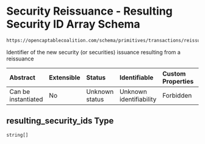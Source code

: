 # Security Reissuance - Resulting Security ID Array Schema

```txt
https://opencaptablecoalition.com/schema/primitives/transactions/reissuance/base_reissuance#/properties/resulting_security_ids
```

Identifier of the new security (or securities) issuance resulting from a reissuance

| Abstract            | Extensible | Status         | Identifiable            | Custom Properties | Additional Properties | Access Restrictions | Defined In                                                                                                                       |
| :------------------ | :--------- | :------------- | :---------------------- | :---------------- | :-------------------- | :------------------ | :------------------------------------------------------------------------------------------------------------------------------- |
| Can be instantiated | No         | Unknown status | Unknown identifiability | Forbidden         | Allowed               | none                | [BaseReissuance.schema.json*](../../schema/primitives/transactions/reissuance/BaseReissuance.schema.json "open original schema") |

## resulting_security_ids Type

`string[]`
